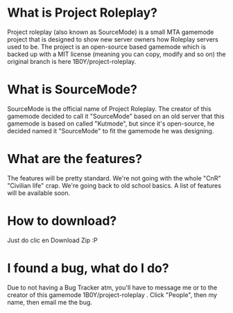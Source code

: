 # What is Project Roleplay? #
Project roleplay (also known as SourceMode) is a small MTA gamemode project that is designed to show new server owners how Roleplay servers used to be. The project is an open-source based gamemode which is backed up with a MIT license (meaning you can copy, modify and so on) the original branch is here 1B0Y/project-roleplay.

# What is SourceMode? #
SourceMode is the official name of Project Roleplay. The creator of this gamemode decided to call it "SourceMode" based on an old server that this gamemode is based on called "Kutmode", but since it's open-source, he decided named it "SourceMode" to fit the gamemode he was designing.

# What are the features? #
The features will be pretty standard. We're not going with the whole "CnR" "Civilian life" crap. We're going back to old school basics. A list of features will be available soon.

# How to download? #
Just do clic en Download Zip :P

# I found a bug, what do I do? #
Due to not having a Bug Tracker atm, you'll have to message me or to the creator of this gamemode 1B0Y/project-roleplay
. Click "People", then my name, then email me the bug.
